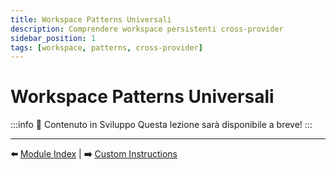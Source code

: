```yaml
---
title: Workspace Patterns Universali
description: Comprendere workspace persistenti cross-provider
sidebar_position: 1
tags: [workspace, patterns, cross-provider]
---
```


# Workspace Patterns Universali

:::info 🚧 Contenuto in Sviluppo
Questa lezione sarà disponibile a breve!
:::

---

**⬅️** [Module Index](./index.md) | **➡️** [Custom Instructions](./custom-instructions)
